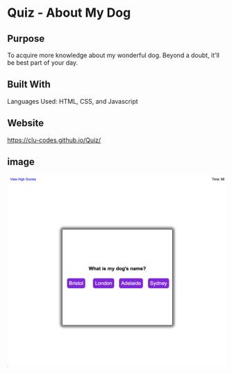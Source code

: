 # Quiz - About My Dog

## Purpose 
To acquire more knowledge about my wonderful dog. Beyond a doubt, it'll be best part of your day. 

## Built With
Languages Used: HTML, CSS, and Javascript

## Website
https://clu-codes.github.io/Quiz/

## image
![Sample question from the quiz about my dog](./assets/Images/Preview-Quiz-About-Dog.png)